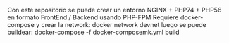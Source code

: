 Con este repositorio se puede crear un entorno NGINX + PHP74 + PHP56 en formato FrontEnd / Backend usando PHP-FPM
Requiere docker-compose y crear la network: docker network devnet
luego se puede buildear: docker-compose -f docker-composemk.yml build
